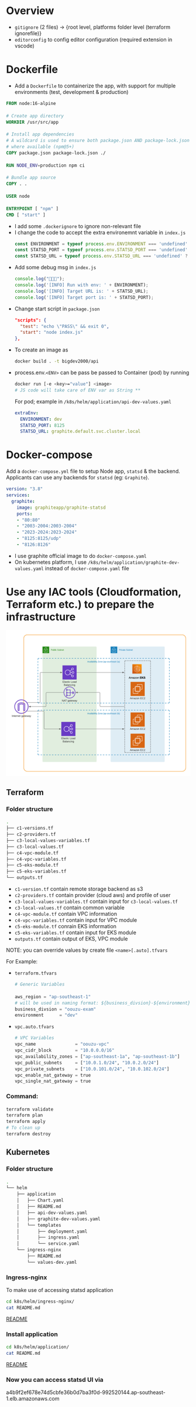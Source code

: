 # Overview

- `gitignore` (2 files) -> {root level, platforms folder level (terraform ignorefile)}
- `editorconfig` to config editor configuration (required extension in vscode)

# Dockerfile

- Add a `Dockerfile` to containerize the app, with support for multiple environments (test, development & production)

```Dockerfile
FROM node:16-alpine

# Create app directory
WORKDIR /usr/src/app

# Install app dependencies
# A wildcard is used to ensure both package.json AND package-lock.json are copied
# where available (npm@5+)
COPY package.json package-lock.json ./

RUN NODE_ENV=production npm ci

# Bundle app source
COPY . .

USER node

ENTRYPOINT [ "npm" ]
CMD [ "start" ]

```
- I add some `.dockerignore` to ignore non-relevant file
- I change the code to accept the extra environemnt variable in `index.js`
    ```js
    const ENVIRONMENT = typeof process.env.ENVIRONMENT === 'undefined' ? 'dev' : process.env.ENVIRONMENT;
    const STATSD_PORT = typeof process.env.STATSD_PORT === 'undefined' ? 8125 : parseInt(process.env.STATSD_PORT);
    const STATSD_URL = typeof process.env.STATSD_URL === 'undefined' ? 'localhost' : process.env.STATSD_URL;
    ```
- Add some debug msg in `index.js`
    ```js
    console.log("🚀🚀🚀");
    console.log('[INFO] Run with env: ' + ENVIRONMENT);
    console.log('[INFO] Target URL is: ' + STATSD_URL);
    console.log('[INFO] Target port is: ' + STATSD_PORT);
    ```
- Change start script in `package.json`
    ```json
    "scripts": {
      "test": "echo \"PASS\" && exit 0",
      "start": "node index.js"
    },
    ```
- To create an image as
    ```bash
    docker build . -t bigdev2000/api
    ```
- process.env.`<ENV>` can be pass be passed to Container (pod) by running
    ```bash
    docker run [-e <key>="value"] <image>
    # JS code will take care of ENV var as String **
    ```
    For pod; example in `/k8s/helm/application/api-dev-values.yaml`
    ```yaml
    extraEnv:
      ENVIRONMENT: dev
      STATSD_PORT: 8125
      STATSD_URL: graphite.default.svc.cluster.local
    ```

# Docker-compose

Add a `docker-compose.yml` file to setup Node app, `statsd` & the backend. Applicants can use any backends for `statsd` (eg: `Graphite`).

```yaml
version: "3.8"
services:
  graphite:
    image: graphiteapp/graphite-statsd
    ports:
    - "80:80"
    - "2003-2004:2003-2004"
    - "2023-2024:2023-2024"
    - "8125:8125/udp"
    - "8126:8126"

```

- I use graphite official image to do `docker-compose.yaml`
- On kubernetes platform, I use `/k8s/helm/application/graphite-dev-values.yaml` instead of `docker-compose.yaml` file

# Use any IAC tools (Cloudformation, Terraform etc.) to prepare the infrastructure

![architecture](./media/architecture/aws-devops-test.png)

## Terraform

### Folder structure

```bash
.
├── c1-versions.tf
├── c2-providers.tf
├── c3-local-values-variables.tf
├── c3-local-values.tf
├── c4-vpc-module.tf
├── c4-vpc-variables.tf
├── c5-eks-module.tf
├── c5-eks-variables.tf
└── outputs.tf
```

- `c1-version.tf` contain remote storage backend as s3
- `c2-providers.tf` contain provider (cloud aws) and profile of user
- `c3-local-values-variables.tf` contain input for `c3-local-values.tf`
- `c3-local-values.tf` contain common variable
- `c4-vpc-module.tf` contain VPC information
- `c4-vpc-variables.tf` contain input for VPC module
- `c5-eks-module.tf` conrain EKS information
- `c5-eks-variables.tf` contain input for EKS module
- `outputs.tf` contain output of EKS, VPC module

NOTE: you can override values by create file `<name>[.auto].tfvars`

For Example:
- `terraform.tfvars`
    ```python
    # Generic Variables

    aws_region = "ap-southeast-1"
    # will be used in naming format: ${business_divsion}-${environment}-${module_name}
    business_divsion = "oouzu-exam"
    environment      = "dev"
    ```
- `vpc.auto.tfvars`
    ```python
    # VPC Variables
    vpc_name               = "oouzu-vpc"
    vpc_cidr_block         = "10.0.0.0/16"
    vpc_availability_zones = ["ap-southeast-1a", "ap-southeast-1b"]
    vpc_public_subnets     = ["10.0.1.0/24", "10.0.2.0/24"]
    vpc_private_subnets    = ["10.0.101.0/24", "10.0.102.0/24"]
    vpc_enable_nat_gateway = true
    vpc_single_nat_gateway = true
    ```

### Command:

```bash
terraform validate
terraform plan
terraform apply
# To clean up
terraform destroy
```

## Kubernetes

### Folder structure

```bash
.
└── helm
    ├── application
    │   ├── Chart.yaml
    │   ├── README.md
    │   ├── api-dev-values.yaml
    │   ├── graphite-dev-values.yaml
    │   └── templates
    │       ├── deployment.yaml
    │       ├── ingress.yaml
    │       └── service.yaml
    └── ingress-nginx
        ├── README.md
        └── values-dev.yaml
```

### Ingress-nginx

To make use of accessing statsd application

```bash
cd k8s/helm/ingress-nginx/
cat README.md
```

[README](./k8s/helm/ingress-nginx/README.md)

### Install application

```bash
cd k8s/helm/application/
cat README.md
```

[README](./k8s/helm/application/README.md)

### Now you can access statsd UI via

a4b9f2ef678e74d5cbfe36b0d7ba3f0d-992520144.ap-southeast-1.elb.amazonaws.com
